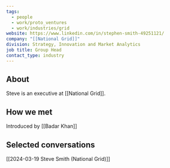 ```yaml
---
tags:
  - people
  - work/proto_ventures
  - work/industries/grid
website: https://www.linkedin.com/in/stephen-smith-49251121/
company: "[[National Grid]]"
division: Strategy, Innovation and Market Analytics
job title: Group Head
contact_type: industry
---
```

## About
Steve is an executive at [[National Grid]].

## How we met
Introduced by [[Badar Khan]]

## Selected conversations
[[2024-03-19 Steve Smith (National Grid)]]